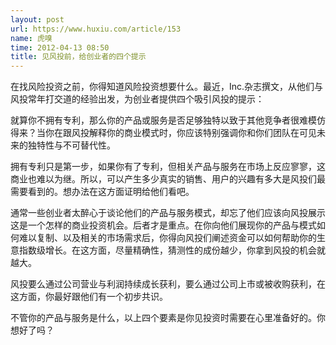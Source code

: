 ```yaml
---
layout: post
url: https://www.huxiu.com/article/153
name: 虎嗅
time: 2012-04-13 08:50
title: 见风投前，给创业者的四个提示
---
```

在找风险投资之前，你得知道风险投资想要什么。最近，Inc.杂志撰文，从他们与风投常年打交道的经验出发，为创业者提供四个吸引风投的提示：

就算你不拥有专利，那么你的产品或服务是否足够独特以致于其他竞争者很难模仿得来？当你在跟风投解释你的商业模式时，你应该特别强调你和你们团队在可见未来的独特性与不可替代性。

拥有专利只是第一步，如果你有了专利，但相关产品与服务在市场上反应寥寥，这商业也难以为继。所以，可以产生多少真实的销售、用户的兴趣有多大是风投们最需要看到的。想办法在这方面证明给他们看吧。

通常一些创业者太醉心于谈论他们的产品与服务模式，却忘了他们应该向风投展示这是一个怎样的商业投资机会。后者才是重点。在你向他们展现你的产品与模式如何难以复制、以及相关的市场需求后，你得向风投们阐述资金可以如何帮助你的生意指数级增长。在这方面，尽量精确性，猜测性的成份越少，你拿到风投的机会就越大。

风投要么通过公司营业与利润持续成长获利，要么通过公司上市或被收购获利，在这方面，你最好跟他们有一个初步共识。

不管你的产品与服务是什么，以上四个要素是你见投资时需要在心里准备好的。你想好了吗？

